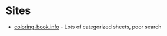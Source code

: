 # Sites
* [coloring-book.info](http://www.coloring-book.info/) - Lots of categorized sheets, poor search
